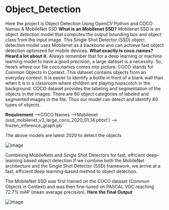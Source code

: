# Object_Detection
Here the project is Object Detection Using OpenCV Python and COCO Names & MobileNet SSD
**What is an Mobilenet SSD?**
Mobilenet SSD is an object detection model that computes the output bounding box and object class from the input image. This Single Shot Detector (SSD) object detection model uses Mobilenet as a backbone and can achieve fast object detection optimized for mobile devices.
**What exactly is coco.names? Heard a lot about it.**
Always remember that for a deep learning or machine learning model to have a good precision, a large dataset is a necessity. So, here’s where our file coco.names comes into picture. COCO stands for Common Objects in Context. This dataset contains objects from an everyday context. It is easier to identify a bottle in front of a blank wall than when it is in a classroom where children are playing hopscotch in the background. COCO dataset provides the labeling and segmentation of the objects in the images. There are 80 object categories of labeled and segmented images in the file. Thus our model can detect and identify 80 types of objects.

**Requirement**
-->COCO Names
-->Mobilenet (ssd_mobilenet_v3_large_coco_2020_01_14.pbtxt')
--> frozen_inference_graph.pb

The above models are latest 2020 to detect the objects


![image](https://github.com/varmabharath30/Object_Detection/assets/83111946/8e978088-3763-4cde-9346-b8d3ce485797)


Combining MobileNets and Single Shot Detectors for fast, efficient deep-learning based object detection
If we combine both the MobileNet architecture and the Single Shot Detector (SSD) framework, we arrive at a fast, efficient deep learning-based method to object detection.

The MobileNet SSD was first trained on the COCO dataset (Common Objects in Context) and was then fine-tuned on PASCAL VOC reaching 72.7% mAP (mean average precision).
**Here the final Output**

![image](https://github.com/varmabharath30/Object_Detection/assets/83111946/97fc9651-473e-4c53-ab0d-56436752d920)



